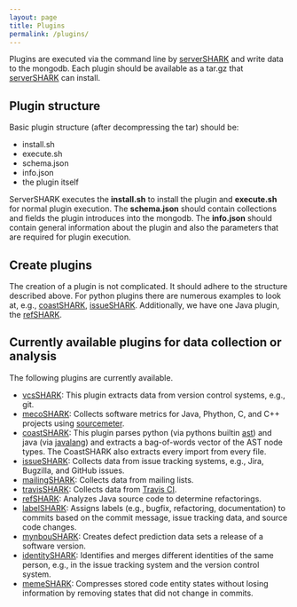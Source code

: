 ```yaml
---
layout: page
title: Plugins
permalink: /plugins/
---
```


Plugins are executed via the command line by [serverSHARK] and write data to the mongodb.
Each plugin should be available as a tar.gz that [serverSHARK] can install.

## Plugin structure

Basic plugin structure (after decompressing the tar) should be:

- install.sh
- execute.sh
- schema.json
- info.json
- the plugin itself

ServerSHARK executes the **install.sh** to install the plugin and **execute.sh** for normal plugin execution.
The **schema.json** should contain collections and fields the plugin introduces into the mongodb.
The **info.json** should contain general information about the plugin and also the parameters that are required for plugin execution.

## Create plugins

The creation of a plugin is not complicated. It should adhere to the structure described above.
For python plugins there are numerous examples to look at, e.g., [coastSHARK], [issueSHARK].
Additionally, we have one Java plugin, the [refSHARK].

## Currently available plugins for data collection or analysis

The following plugins are currently available.

- [vcsSHARK](https://github.com/smartshark/vcsSHARK): This plugin extracts data from version control systems, e.g., git.
- [mecoSHARK](https://github.com/smartshark/mecoSHARK): Collects software metrics for Java, Phython, C, and C++ projects using [sourcemeter].
- [coastSHARK](https://github.com/smartshark/coastSHARK): This plugin parses python (via pythons builtin [ast]) and java (via [javalang]) and extracts a bag-of-words vector of the AST node types. The CoastSHARK also extracts every import from every file.
- [issueSHARK](https://github.com/smartshark/issueSHARK): Collects data from issue tracking systems, e.g., Jira, Bugzilla, and GitHub issues.
- [mailingSHARK](https://github.com/smartshark/mailingSHARK): Collects data from mailing lists.
- [travisSHARK](https://github.com/smartshark/travisSHARK): Collects data from [Travis CI].
- [refSHARK](https://github.com/smartshark/refSHARK): Analyzes Java source code to determine refactorings.
- [labelSHARK](https://github.com/smartshark/labelSHARK): Assigns labels (e.g., bugfix, refactoring, documentation) to commits based on the commit message, issue tracking data, and source code changes. 
- [mynbouSHARK](https://github.com/smartshark/mynbouSHARK): Creates defect prediction data sets a release of a software version. 
- [identitySHARK](https://github.com/smartshark/identitySHARK): Identifies and merges different identities of the same person, e.g., in the issue tracking system and the version control system.
- [memeSHARK](https://github.com/smartshark/memeSHARK): Compresses stored code entity states without losing information by removing states that did not change in commits. 

[serverSHARK]: https://github.com/smartshark/servershark
[vcsSHARK]: https://github.com/smartshark/vcsshark
[mecoSHARK]: https://github.com/smartshark/mecoshark
[issueSHARK]: https://github.com/smartshark/issueshark
[coastSHARK]: https://github.com/smartshark/coastshark
[pycoshark]: https://github.com/smartshark/pycoshark
[refshark]: https://github.com/smartshark/refshark
[labelshark]: https://github.com/smartshark/labelSHARK
[mynboushark]: https://github.com/smartshark/mynbouSHARK
[identityshark]: https://github.com/smartshark/identitySHARK
[mailingshark]: https://github.com/smartshark/mailingSHARK
[travisshark]: https://github.com/smartshark/travisSHARK
[memeSHARK]: https://github.com/smartshark/memeSHARK
[javalang]: https://github.com/c2nes/javalang
[ast]: https://docs.python.org/3/library/ast.html
[sourcemeter]: https://www.sourcemeter.com/
[Travis CI]: https://travis-ci.org/
